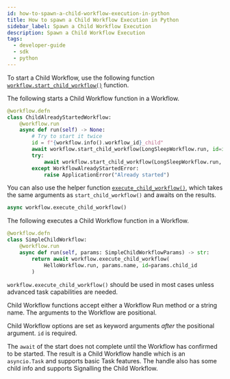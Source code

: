 ```yaml
---
id: how-to-spawn-a-child-workflow-execution-in-python
title: How to spawn a Child Workflow Execution in Python
sidebar_label: Spawn a Child Workflow Execution
description: Spawn a Child Workflow Execution
tags:
  - developer-guide
  - sdk
  - python
---
```


To start a Child Workflow, use the following function [`workflow.start_child_workflow()`](https://python.temporal.io/temporalio.workflow.html#start_child_workflow) function.

The following starts a Child Workflow function in a Workflow.

```python
@workflow.defn
class ChildAlreadyStartedWorkflow:
    @workflow.run
    async def run(self) -> None:
        # Try to start it twice
        id = f"{workflow.info().workflow_id}_child"
        await workflow.start_child_workflow(LongSleepWorkflow.run, id=id)
        try:
            await workflow.start_child_workflow(LongSleepWorkflow.run, id=id)
        except WorkflowAlreadyStartedError:
            raise ApplicationError("Already started")
```

You can also use the helper function [`execute_child_workflow()`](https://python.temporal.io/temporalio.workflow.html#execute_child_workflow), which takes the same arguments as `start_child_workflow()` and awaits on the results.

```python
async workflow.execute_child_workflow()
```

The following executes a Child Workflow function in a Workflow.

```python
@workflow.defn
class SimpleChildWorkflow:
    @workflow.run
    async def run(self, params: SimpleChildWorkflowParams) -> str:
        return await workflow.execute_child_workflow(
            HelloWorkflow.run, params.name, id=params.child_id
        )
```

`workflow.execute_child_workflow()` should be used in most cases unless advanced task capabilities are needed.

Child Workflow functions accept either a Workflow Run method or a string name. The arguments to the Workflow are positional.

Child Workflow options are set as keyword arguments _after_ the positional argument. `id` is required.

The `await` of the start does not complete until the Workflow has confirmed to be started.
The result is a Child Workflow handle which is an `asyncio.Task` and supports basic Task features.
The handle also has some child info and supports Signalling the Child Workflow.
